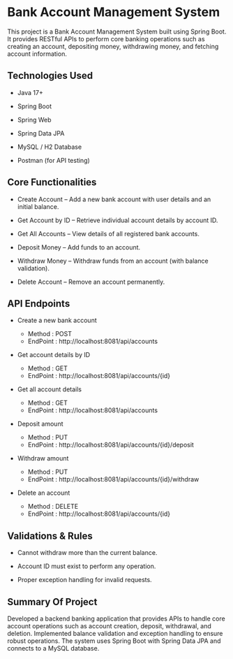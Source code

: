 # Bank Account Management System

This project is a Bank Account Management System built using Spring Boot. It provides RESTful APIs to perform core banking operations such as creating an account, depositing money, withdrawing money, and fetching account information.

## Technologies Used
 - Java 17+

 - Spring Boot

 - Spring Web

 - Spring Data JPA

 - MySQL / H2 Database

 - Postman (for API testing)

## Core Functionalities
 - Create Account – Add a new bank account with user details and an initial balance.

 - Get Account by ID – Retrieve individual account details by account ID.

 - Get All Accounts – View details of all registered bank accounts.

 - Deposit Money – Add funds to an account.

 - Withdraw Money – Withdraw funds from an account (with balance validation).

 - Delete Account – Remove an account permanently.

## API Endpoints

 - Create a new bank account
   - Method : POST
   - EndPoint : http://localhost:8081/api/accounts

 - Get account details by ID
   - Method : GET
   - EndPoint : http://localhost:8081/api/accounts/{id}

 - Get all account details
   - Method : GET
   - EndPoint : http://localhost:8081/api/accounts

 - Deposit amount
   - Method : PUT
   - EndPoint : http://localhost:8081/api/accounts/{id}/deposit

 - Withdraw amount
   - Method : PUT
   - EndPoint : http://localhost:8081/api/accounts/{id}/withdraw

- Delete an account
   - Method : DELETE
   - EndPoint : http://localhost:8081/api/accounts/{id}

## Validations & Rules
 - Cannot withdraw more than the current balance.

 - Account ID must exist to perform any operation.

 - Proper exception handling for invalid requests.


## Summary Of Project

Developed a backend banking application that provides APIs to handle core account operations such as account creation, deposit, withdrawal, and deletion. Implemented balance validation and exception handling to ensure robust operations. The system uses Spring Boot with Spring Data JPA and connects to a MySQL database.




